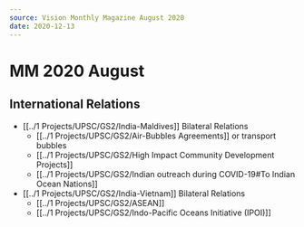 ```yaml
---
source: Vision Monthly Magazine August 2020
date: 2020-12-13
---
```


# MM 2020 August

## International Relations
- [[../1 Projects/UPSC/GS2/India-Maldives]] Bilateral Relations
	- [[../1 Projects/UPSC/GS2/Air-Bubbles Agreements]] or transport bubbles
	- [[../1 Projects/UPSC/GS2/High Impact Community Development Projects]]
	- [[../1 Projects/UPSC/GS2/Indian outreach during COVID-19#To Indian Ocean Nations]]
- [[../1 Projects/UPSC/GS2/India-Vietnam]] Bilateral Relations
	- [[../1 Projects/UPSC/GS2/ASEAN]]
	- [[../1 Projects/UPSC/GS2/Indo-Pacific Oceans Initiative (IPOI)]]


